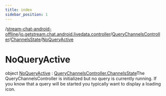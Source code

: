 ```yaml
---
title: index
sidebar_position: 1
---
```

/[stream-chat-android-offline](../../../../index.md)/[io.getstream.chat.android.livedata.controller](../../../index.md)/[QueryChannelsController](../../index.md)/[ChannelsState](../index.md)/[NoQueryActive](index.md)  
  
  
  
# NoQueryActive  
object [NoQueryActive](index.md) : [QueryChannelsController.ChannelsState](../index.md)The QueryChannelsController is initialized but no query is currently running. If you know that a query will be started you typically want to display a loading icon.
